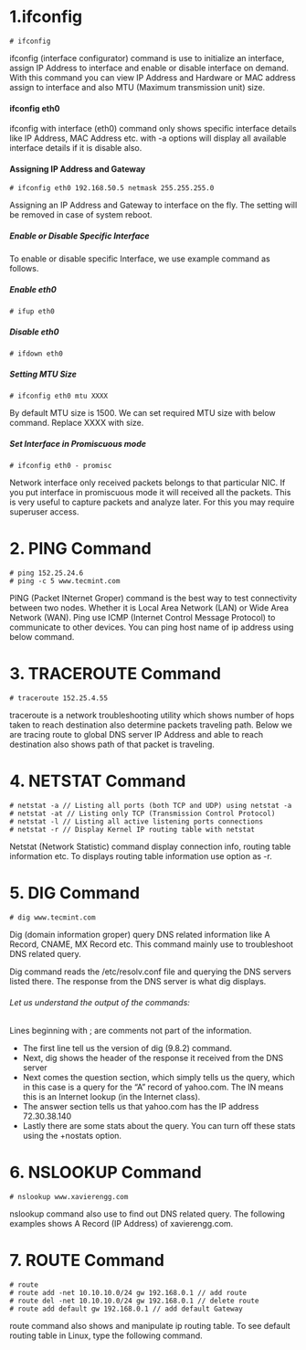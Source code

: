 # 1.ifconfig
    # ifconfig

ifconfig (interface configurator) command is use to initialize an interface, assign IP Address to interface and enable or disable interface on demand. With this command you can view IP Address and Hardware or MAC address assign to interface and also MTU (Maximum transmission unit) size.
#### ifconfig eth0
ifconfig with interface (eth0) command only shows specific interface details like IP Address, MAC Address etc. with -a options will display all available interface details if it is disable also.

#### Assigning IP Address and Gateway
    # ifconfig eth0 192.168.50.5 netmask 255.255.255.0
Assigning an IP Address and Gateway to interface on the fly. The setting will be removed in case of system reboot.

##### Enable or Disable Specific Interface
To enable or disable specific Interface, we use example command as follows.
##### Enable eth0
    # ifup eth0
##### Disable eth0
    # ifdown eth0

##### Setting MTU Size
    # ifconfig eth0 mtu XXXX
By default MTU size is 1500. We can set required MTU size with below command. Replace XXXX with size.

##### Set Interface in Promiscuous mode
    # ifconfig eth0 - promisc   
Network interface only received packets belongs to that particular NIC. If you put interface in promiscuous mode it will received all the packets. This is very useful to capture packets and analyze later. For this you may require superuser access.

# 2. PING Command
    # ping 152.25.24.6
    # ping -c 5 www.tecmint.com
PING (Packet INternet Groper) command is the best way to test connectivity between two nodes. Whether it is Local Area Network (LAN) or Wide Area Network (WAN). Ping use ICMP (Internet Control Message Protocol) to communicate to other devices. You can ping host name of ip address using below command.

# 3. TRACEROUTE Command
    # traceroute 152.25.4.55
traceroute is a network troubleshooting utility which shows number of hops taken  to reach destination also determine packets traveling path. Below we are tracing route to global DNS server IP Address and able to reach destination also shows path of that packet is traveling.

# 4. NETSTAT Command
    # netstat -a // Listing all ports (both TCP and UDP) using netstat -a 
    # netstat -at // Listing only TCP (Transmission Control Protocol) 
    # netstat -l // Listing all active listening ports connections
    # netstat -r // Display Kernel IP routing table with netstat
    
Netstat (Network Statistic) command display connection info, routing table information etc. To displays routing table information use option as -r.

# 5. DIG Command
    # dig www.tecmint.com
Dig (domain information groper) query DNS related information like A Record, CNAME, MX Record etc. This command mainly use to troubleshoot DNS related query.

Dig command reads the /etc/resolv.conf file and querying the DNS servers listed there. The response from the DNS server is what dig displays.
###### Let us understand the output of the commands:
Lines beginning with ; are comments not part of the information.
* The first line tell us the version of dig (9.8.2) command.
* Next, dig shows the header of the response it received from the DNS server
* Next comes the question section, which simply tells us the query, which in this case is a query for the “A” record of yahoo.com. The IN means this is an Internet lookup (in the Internet class).
* The answer section tells us that yahoo.com has the IP address 72.30.38.140
* Lastly there are some stats about the query. You can turn off these stats using the +nostats option.

# 6. NSLOOKUP Command
    # nslookup www.xavierengg.com
nslookup command also use to find out DNS related query. The following examples shows A Record (IP Address) of xavierengg.com.

# 7. ROUTE Command
    # route
    # route add -net 10.10.10.0/24 gw 192.168.0.1 // add route
    # route del -net 10.10.10.0/24 gw 192.168.0.1 // delete route
    # route add default gw 192.168.0.1 // add default Gateway
    
route command also shows and manipulate ip routing table. To see default routing table in Linux, type the following command.










